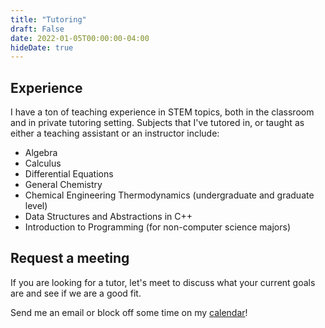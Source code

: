```yaml
---
title: "Tutoring"
draft: False
date: 2022-01-05T00:00:00-04:00
hideDate: true
---
```

## Experience
I have a ton of teaching experience in STEM topics, both in the classroom
and in private tutoring setting. Subjects that I've tutored in, or taught
as either a teaching assistant or an instructor include: 
- Algebra
- Calculus
- Differential Equations
- General Chemistry
- Chemical Engineering Thermodynamics (undergraduate and graduate level)
- Data Structures and Abstractions in C++
- Introduction to Programming (for non-computer science majors)

## Request a meeting
If you are looking for a tutor, let's meet to discuss what your current goals are
and see if we are a good fit.

Send me an email or block off some time on my
[calendar](https://calendly.com/heath-j-henley/brief-chat)!
